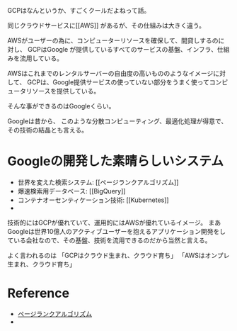 GCPはなんというか、すごくクールだよねって話。

同じクラウドサービスに[[AWS]] があるが、その仕組みは大きく違う。

AWSがユーザーの為に、コンピューターリソースを確保して、間貸しするのに対し、
GCPはGoogle が提供しているすべてのサービスの基盤、インフラ、仕組みを流用している。

AWSはこれまでのレンタルサーバーの自由度の高いもののようなイメージに対して、
GCPは、Google提供サービスの使っていない部分をうまく使ってコンピュータリソースを提供している。

そんな事ができるのはGoogleくらい。

Googleは昔から、
このような分散コンピューティング、最適化処理が得意で、その技術の結晶とも言える。

# Googleの開発した素晴らしいシステム

- 世界を変えた検索システム: [[ページランクアルゴリズム]]
- 爆速検索用データベース: [[BigQuery]]
- コンテナオーセンティケーション技術: [[Kubernetes]]
- 

技術的にはGCPが優れていて、運用的にはAWSが優れているイメージ。
まあGoogleは世界10億人のアクティブユーザーを抱えるアプリケーション開発をしている会社なので、その基盤、技術を流用できるのだから当然と言える。

よく言われるのは
「GCPはクラウド生まれ、クラウド育ち」
「AWSはオンプレ生まれ、クラウド育ち」

# Reference

- [ページランクアルゴリズム](https://ja.wikipedia.org/wiki/%E3%83%9A%E3%83%BC%E3%82%B8%E3%83%A9%E3%83%B3%E3%82%AF)
- 